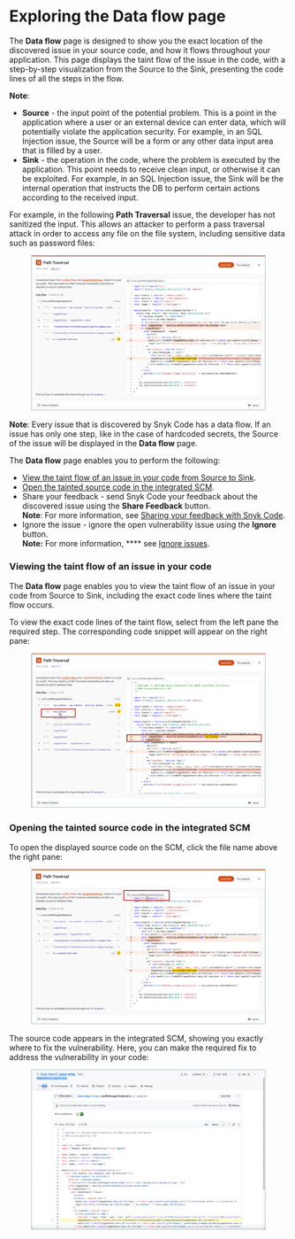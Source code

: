 # Exploring the Data flow page

The **Data flow** page is designed to show you the exact location of the discovered issue in your source code, and how it flows throughout your application. This page displays the taint flow of the issue in the code, with a step-by-step visualization from the Source to the Sink, presenting the code lines of all the steps in the flow.

**Note**:

* **Source** - the input point of the potential problem. This is a point in the application where a user or an external device can enter data, which will potentially violate the application security. For example, in an SQL Injection issue, the Source will be a form or any other data input area that is filled by a user.
* **Sink** - the operation in the code, where the problem is executed by the application. This point needs to receive clean input, or otherwise it can be exploited. For example, in an SQL Injection issue, the Sink will be the internal operation that instructs the DB to perform certain actions according to the received input.

For example, in the following **Path Traversal** issue, the developer has not sanitized the input. This allows an attacker to perform a pass traversal attack in order to access any file on the file system, including sensitive data such as password files:

<figure><img src="../../../../../../.gitbook/assets/Snyk Code - Results - Issues - Data flow page - Example.png" alt=""><figcaption></figcaption></figure>

**Note**: Every issue that is discovered by Snyk Code has a data flow. If an issue has only one step, like in the case of hardcoded secrets, the Source of the issue will be displayed in the **Data flow** page.

The **Data flow** page enables you to perform the following:

* [View the taint flow of an issue in your code from Source to Sink](exploring-the-data-flow-page.md#viewing-the-taint-flow-of-an-issue-in-your-code).
* [Open the tainted source code in the integrated SCM](exploring-the-data-flow-page.md#opening-the-tainted-source-code-in-the-integrated-scm).
* Share your feedback - send Snyk Code your feedback about the discovered issue using the **Share Feedback** button.\
  **Note**: For more information, see [Sharing your feedback with Snyk Code](https://docs.snyk.io/products/snyk-code/exploring-and-working-with-the-snyk-code-results/sharing-your-feedback-with-snyk-code).
* Ignore the issue - ignore the open vulnerability issue using the **Ignore** button.\
  **Note:** For more information, \*\*\*\* see [Ignore issues](https://docs.snyk.io/features/fixing-and-prioritizing-issues/issue-management/ignore-issues).

### **Viewing the taint flow of an issue in your code**

The **Data flow** page enables you to view the taint flow of an issue in your code from Source to Sink, including the exact code lines where the taint flow occurs.

To view the exact code lines of the taint flow, select from the left pane the required step. The corresponding code snippet will appear on the right pane:

<figure><img src="../../../../../../.gitbook/assets/Snyk Code - Results - Issues - Data flow page - Example - Selecting step.png" alt=""><figcaption></figcaption></figure>

### **Opening the tainted source code in the integrated SCM**

To open the displayed source code on the SCM, click the file name above the right pane:

<figure><img src="../../../../../../.gitbook/assets/Snyk Code - Results - Issues - Data flow page - Source code link.png" alt=""><figcaption></figcaption></figure>

The source code appears in the integrated SCM, showing you exactly where to fix the vulnerability. Here, you can make the required fix to address the vulnerability in your code:

<figure><img src="../../../../../../.gitbook/assets/Snyk Code - Results - Issues - Data flow page - Source code - in SCM.png" alt=""><figcaption></figcaption></figure>
